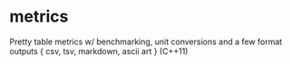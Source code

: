 # metrics
Pretty table metrics w/ benchmarking, unit conversions and a few format outputs { csv, tsv, markdown, ascii art } (C++11)
